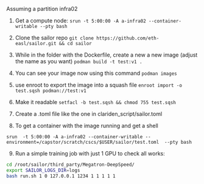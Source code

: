 Assuming a partition infra02


1. Get a compute node: `srun -t 5:00:00 -A a-infra02 --container-writable --pty bash`

2. Clone the sailor repo `git clone https://github.com/eth-easl/sailor.git && cd sailor `

3. While in the folder with the Dockerfile, create a new a new image (adjust the name as you want)
`podman build -t test:v1 .`

4. You can see your image now using this command
`podman images`

5. use enroot to export the image into a squash file
`enroot import -o test.sqsh podman://test:v1`

6. Make it readable
`setfacl -b test.sqsh && chmod 755 test.sqsh`

7. Create a .toml file like the one in clariden_script/sailor.toml

8. To get a container with the image running and get a shell

`srun  -t 5:00:00 -A a-infra02 --container-writable --environment=/capstor/scratch/cscs/$USER/sailor/test.toml  --pty bash`

9. Run a simple training job with just 1 GPU to check all works:

```bash
cd /root/sailor/third_party/Megatron-DeepSpeed/
export SAILOR_LOGS_DIR=logs
bash run.sh 1 0 127.0.0.1 1234 1 1 1 1 1
```